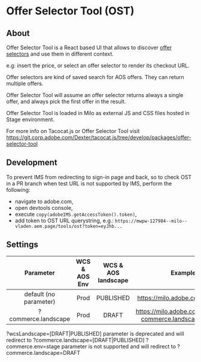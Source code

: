 # Offer Selector Tool (OST)

## About

Offer Selector Tool is a React based UI that allows to discover [offer selectors](https://developers.corp.adobe.com/aos/docs/api/openapi/openapi.yml) and use them in different context.

e.g: insert the price, or select an offer selector to render its checkout URL.

Offer selectors are kind of saved search for AOS offers. They can return multiple offers.

Offer Selector Tool will assume an offer selector returns always a single offer, and always pick the first offer in the result.

Offer Selector Tool is loaded in Milo as external JS and CSS files hosted in Stage environment.

For more info on Tacocat.js or Offer Selector Tool visit https://git.corp.adobe.com/Dexter/tacocat.js/tree/develop/packages/offer-selector-tool

## Development

To prevent IMS from redirecting to sign-in page and back,
so to check OST in a PR branch when test URL is not supported by IMS,
perform the following:
- navigate to adobe.com,
- open devtools console,
- execute `copy(adobeIMS.getAccessToken().token)`,
- add token to OST URL querystring, e.g.: `https://mwpw-127984--milo--vladen.aem.page/tools/ost?token=eyJhb...`

## Settings

| Parameter                    | WCS & AOS Env    |  WCS & AOS landscape   |  Example                                                     |
| :---:                        | :---:            | :---:                  | :---:                                                        |
| default (no parameter)       | Prod             | PUBLISHED              | https://milo.adobe.com/tools/ost                             |
| ?commerce.landscape          | Prod             | DRAFT                  | https://milo.adobe.com/tools/ost?commerce.landscape=DRAFT    |

?wcsLandscape=[DRAFT|PUBLISHED] parameter is deprecated and will redirect to ?commerce.landscape=[DRAFT|PUBLISHED]
?commerce.env=stage parameter is not supported and will redirect to ?commerce.landscape=DRAFT
